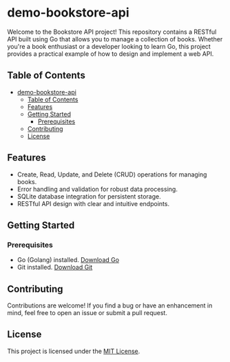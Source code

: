 # demo-bookstore-api

Welcome to the Bookstore API project! This repository contains a RESTful API built using Go that allows you to manage a collection of books. Whether you're a book enthusiast or a developer looking to learn Go, this project provides a practical example of how to design and implement a web API.

## Table of Contents

- [demo-bookstore-api](#demo-bookstore-api)
  - [Table of Contents](#table-of-contents)
  - [Features](#features)
  - [Getting Started](#getting-started)
    - [Prerequisites](#prerequisites)
  - [Contributing](#contributing)
  - [License](#license)

## Features

- Create, Read, Update, and Delete (CRUD) operations for managing books.
- Error handling and validation for robust data processing.
- SQLite database integration for persistent storage.
- RESTful API design with clear and intuitive endpoints.

## Getting Started

### Prerequisites

- Go (Golang) installed. [Download Go](https://golang.org/dl/)
- Git installed. [Download Git](https://git-scm.com/downloads)

<!-- ### Running the API -->

<!-- ## API Documentation -->

<!-- ## Usage Examples -->

## Contributing

Contributions are welcome! If you find a bug or have an enhancement in mind, feel free to open an issue or submit a pull request.

## License

This project is licensed under the [MIT License](LICENSE).

